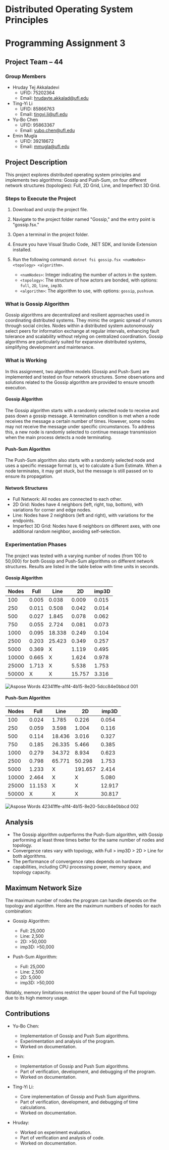 # Distributed Operating System Principles
# Programming Assignment 3

## Project Team – 44

### Group Members

- Hruday Tej Akkaladevi
  - UFID: 75202364
  - Email: hrudayte.akkalad@ufl.edu
- Ting-Yi Li
  - UFID: 85866763
  - Email: tingyi.li@ufl.edu
- Yu-Bo Chen
  - UFID: 95863367
  - Email: yubo.chen@ufl.edu
- Emin Mugla
  - UFID: 39218672
  - Email: mmugla@ufl.edu

## Project Description

This project explores distributed operating system principles and implements two algorithms: Gossip and Push-Sum, on four different network structures (topologies): Full, 2D Grid, Line, and Imperfect 3D Grid.

### Steps to Execute the Project

1. Download and unzip the project file.
2. Navigate to the project folder named "Gossip," and the entry point is "gossip.fsx."
3. Open a terminal in the project folder.
4. Ensure you have Visual Studio Code, .NET SDK, and Ionide Extension installed.
5. Run the following command: `dotnet fsi gossip.fsx <numNodes> <topology> <algorithm>`.
   
   - `<numNodes>`: Integer indicating the number of actors in the system.
   - `<topology>`: The structure of how actors are bonded, with options: `full`, `2D`, `line`, `imp3D`.
   - `<algorithm>`: The algorithm to use, with options: `gossip`, `pushsum`.

### What is Gossip Algorithm

Gossip algorithms are decentralized and resilient approaches used in coordinating distributed systems. They mimic the organic spread of rumors through social circles. Nodes within a distributed system autonomously select peers for information exchange at regular intervals, enhancing fault tolerance and scalability without relying on centralized coordination. Gossip algorithms are particularly suited for expansive distributed systems, simplifying development and maintenance.

### What is Working

In this assignment, two algorithm models (Gossip and Push-Sum) are implemented and tested on four network structures. Some observations and solutions related to the Gossip algorithm are provided to ensure smooth execution.

#### Gossip Algorithm

The Gossip algorithm starts with a randomly selected node to receive and pass down a gossip message. A termination condition is met when a node receives the message a certain number of times. However, some nodes may not receive the message under specific circumstances. To address this, a new node is randomly selected to continue message transmission when the main process detects a node terminating.

#### Push-Sum Algorithm

The Push-Sum algorithm also starts with a randomly selected node and uses a specific message format (s, w) to calculate a Sum Estimate. When a node terminates, it may get stuck, but the message is still passed on to ensure its propagation.

#### Network Structures

- Full Network: All nodes are connected to each other.
- 2D Grid: Nodes have 4 neighbors (left, right, top, bottom), with variations for corner and edge nodes.
- Line: Nodes have 2 neighbors (left and right), with variations for the endpoints.
- Imperfect 3D Grid: Nodes have 6 neighbors on different axes, with one additional random neighbor, avoiding self-selection.

### Experimentation Phases

The project was tested with a varying number of nodes (from 100 to 50,000) for both Gossip and Push-Sum algorithms on different network structures. Results are listed in the table below with time units in seconds.

#### Gossip Algorithm

| Nodes | Full | Line | 2D   | imp3D |
|-------|------|------|------|-------|
| 100   | 0.005| 0.038| 0.009| 0.015 |
| 250   | 0.011| 0.508| 0.042| 0.014 |
| 500   | 0.027| 1.845| 0.078| 0.062 |
| 750   | 0.055| 2.724| 0.081| 0.073 |
| 1000  | 0.095|18.338| 0.249| 0.104 |
| 2500  | 0.203|25.423| 0.349| 0.257 |
| 5000  | 0.369|  X   | 1.119| 0.495 |
| 10000 | 0.665|  X   | 1.624| 0.978 |
| 25000 | 1.713|  X   | 5.538| 1.753 |
| 50000 | X    |  X   |15.757| 3.316 |

![Aspose Words 42341ffe-a1f4-4b15-8e20-5dcc84e0bbcd 001](https://github.com/thisisjatli/DOSP_PA3_Gossip/assets/64754780/8f0b4dac-7504-44f4-903a-e3b6bb8efae3)


#### Push-Sum Algorithm

| Nodes | Full | Line | 2D    | imp3D |
|-------|------|------|-------|-------|
| 100   | 0.024| 1.785| 0.226 | 0.054 |
| 250   | 0.059| 3.598| 1.004 | 0.116 |
| 500   | 0.114|18.436| 3.016 | 0.327 |
| 750   | 0.185|26.335| 5.466 | 0.385 |
| 1000  | 0.279|34.372| 8.934 | 0.623 |
| 2500  | 0.798|65.771|50.298 | 1.753 |
| 5000  |1.233 |  X   |191.657| 2.414 |
| 10000 |2.464 |  X   |  X    | 5.080 |
| 25000 |11.153|  X   |  X    |12.917 |
| 50000 | X    |  X   |  X    |30.817 |

![Aspose Words 42341ffe-a1f4-4b15-8e20-5dcc84e0bbcd 002](https://github.com/thisisjatli/DOSP_PA3_Gossip/assets/64754780/46f38bef-c4e6-4441-8525-093095fd98f7)


## Analysis

- The Gossip algorithm outperforms the Push-Sum algorithm, with Gossip performing at least three times better for the same number of nodes and topology.
- Convergence rates vary with topology, with Full > imp3D > 2D > Line for both algorithms.
- The performance of convergence rates depends on hardware capabilities, including CPU processing power, memory space, and topology capacity.

## Maximum Network Size

The maximum number of nodes the program can handle depends on the topology and algorithm. Here are the maximum numbers of nodes for each combination:

- Gossip Algorithm:
  - Full: 25,000
  - Line: 2,500
  - 2D: >50,000
  - imp3D: >50,000

- Push-Sum Algorithm:
  - Full: 25,000
  - Line: 2,500
  - 2D: 5,000
  - imp3D: >50,000

Notably, memory limitations restrict the upper bound of the Full topology due to its high memory usage.

## Contributions

- Yu-Bo Chen:
  - Implementation of Gossip and Push Sum algorithms.
  - Experimentation and analysis of the program.
  - Worked on documentation.

- Emin:
  - Implementation of Gossip and Push Sum algorithms.
  - Part of verification, development, and debugging of the program.
  - Worked on documentation.

- Ting-Yi Li:
  - Core implementation of Gossip and Push Sum algorithms.
  - Part of verification, development, and debugging of time calculations.
  - Worked on documentation.

- Hruday:
  - Worked on experiment evaluation.
  - Part of verification and analysis of code.
  - Worked on documentation.
